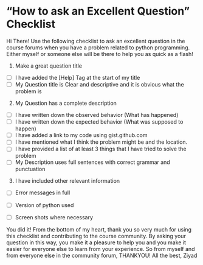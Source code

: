 # “How to ask an Excellent Question” Checklist

Hi There! Use the following checklist to ask an excellent question in the course forums when you
have a problem related to python programming. Either myself or someone else will be there to help
you as quick as a flash!

1.  Make a great question title
  - [ ] I have added the [Help] Tag at the start of my title
  - [ ] My Question title is Clear and descriptive and it is obvious what the problem is
2. My Question has a complete description
  - [ ] I have written down the observed behavior (What has happened)
  - [ ] I have written down the expected behavior (What was supposed to happen)
  - [ ] I have added a link to my code using gist.github.com
  - [ ] I have mentioned what I think the problem might be and the location.
  - [ ] I have provided a list of at least 3 things that I have tried to solve the problem
  - [ ] My Description uses full sentences with correct grammar and punctuation
3. I have included other relevant information
  - [ ] Error messages in full
  - [ ] Version of python used
  - [ ] Screen shots where necessary


You did it! From the bottom of my heart, thank you so very much for using this checklist
and contributing to the course community. By asking your question in this way, you make it
a pleasure to help you and you make it easier for everyone else to learn from your
experience. So from myself and from everyone else in the community forum, THANKYOU!
All the best,
Ziyad

